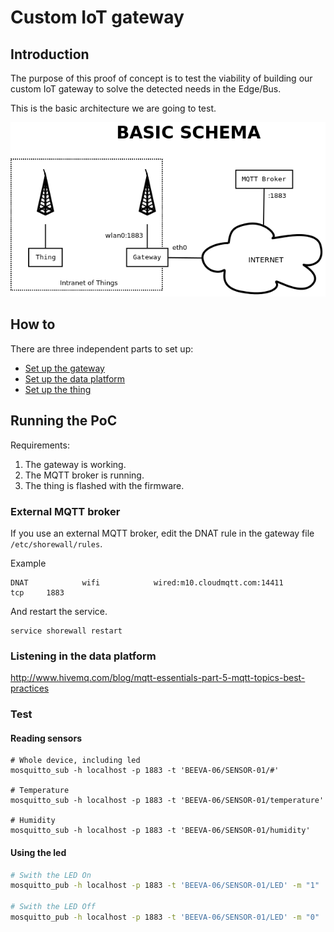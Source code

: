 # Custom IoT gateway

## Introduction
The purpose of this proof of concept is to test the viability of building our custom IoT gateway to solve the detected needs in the Edge/Bus.

This is the basic architecture we are going to test.

![Architecture](img/schema.png)

## How to
There are three independent parts to set up:
* [Set up the gateway](gateway/README.md)
* [Set up the data platform](data_platform/README.md)
* [Set up the thing](thing/README.md)


## Running the PoC
Requirements:
1. The gateway is working.
1. The MQTT broker is running.
1. The thing is flashed with the firmware.


### External MQTT broker
If you use an external MQTT broker, edit the DNAT rule in the gateway file `/etc/shorewall/rules`.

Example
```
DNAT            wifi            wired:m10.cloudmqtt.com:14411       tcp     1883
```

And restart the service.

```
service shorewall restart
```

### Listening in the data platform

http://www.hivemq.com/blog/mqtt-essentials-part-5-mqtt-topics-best-practices

### Test

#### Reading sensors
```
# Whole device, including led
mosquitto_sub -h localhost -p 1883 -t 'BEEVA-06/SENSOR-01/#'

# Temperature
mosquitto_sub -h localhost -p 1883 -t 'BEEVA-06/SENSOR-01/temperature'

# Humidity
mosquitto_sub -h localhost -p 1883 -t 'BEEVA-06/SENSOR-01/humidity'
```

#### Using the led
```bash
# Swith the LED On
mosquitto_pub -h localhost -p 1883 -t 'BEEVA-06/SENSOR-01/LED' -m "1"

# Swith the LED Off
mosquitto_pub -h localhost -p 1883 -t 'BEEVA-06/SENSOR-01/LED' -m "0"
```
